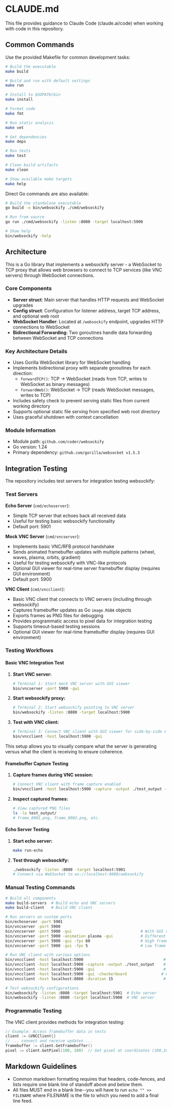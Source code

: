 # CLAUDE.md

This file provides guidance to Claude Code (claude.ai/code) when working with code in this repository.

## Common Commands

Use the provided Makefile for common development tasks:

```bash
# Build the executable
make build

# Build and run with default settings
make run

# Install to $GOPATH/bin
make install

# Format code
make fmt

# Run static analysis
make vet

# Get dependencies
make deps

# Run tests
make test

# Clean build artifacts
make clean

# Show available make targets
make help
```

Direct Go commands are also available:

```bash
# Build the standalone executable
go build -o bin/websockify ./cmd/websockify

# Run from source
go run ./cmd/websockify -listen :8080 -target localhost:5900

# Show help
bin/websockify -help
```

## Architecture

This is a Go library that implements a websockify server - a WebSocket to TCP proxy that allows web browsers to connect to TCP services (like VNC servers) through WebSocket connections.

### Core Components

- **Server struct**: Main server that handles HTTP requests and WebSocket upgrades
- **Config struct**: Configuration for listener address, target TCP address, and optional web root
- **WebSocket Handler**: Located at `/websockify` endpoint, upgrades HTTP connections to WebSocket
- **Bidirectional Forwarding**: Two goroutines handle data forwarding between WebSocket and TCP connections

### Key Architecture Details

- Uses Gorilla WebSocket library for WebSocket handling
- Implements bidirectional proxy with separate goroutines for each direction:
  - `forwardTCP()`: TCP → WebSocket (reads from TCP, writes to WebSocket as binary messages)
  - `forwardWeb()`: WebSocket → TCP (reads WebSocket messages, writes to TCP)
- Includes safety check to prevent serving static files from current working directory
- Supports optional static file serving from specified web root directory
- Uses graceful shutdown with context cancellation

### Module Information
- Module path: `github.com/coder/websockify`
- Go version: 1.24
- Primary dependency: `github.com/gorilla/websocket v1.5.3`

## Integration Testing

The repository includes test servers for integration testing websockify:

### Test Servers

**Echo Server** (`cmd/echoserver`):
- Simple TCP server that echoes back all received data
- Useful for testing basic websockify functionality
- Default port: 5901

**Mock VNC Server** (`cmd/vncserver`):
- Implements basic VNC/RFB protocol handshake
- Sends animated framebuffer updates with multiple patterns (wheel, waves, plasma, orbits, gradient)
- Useful for testing websockify with VNC-like protocols
- Optional GUI viewer for real-time server framebuffer display (requires GUI environment)
- Default port: 5900

**VNC Client** (`cmd/vncclient`):
- Basic VNC client that connects to VNC servers (including through websockify)
- Captures framebuffer updates as Go `image.RGBA` objects
- Exports frames as PNG files for debugging
- Provides programmatic access to pixel data for integration testing
- Supports timeout-based testing sessions
- Optional GUI viewer for real-time framebuffer display (requires GUI environment)

### Testing Workflows

#### Basic VNC Integration Test

1. **Start VNC server:**
   ```bash
   # Terminal 1: Start mock VNC server with GUI viewer
   bin/vncserver -port 5900 -gui
   ```

2. **Start websockify proxy:**
   ```bash
   # Terminal 2: Start websockify pointing to VNC server
   bin/websockify -listen :8080 -target localhost:5900
   ```

3. **Test with VNC client:**
   ```bash
   # Terminal 3: Connect VNC client with GUI viewer for side-by-side comparison
   bin/vncclient -host localhost:5900 -gui
   ```

This setup allows you to visually compare what the server is generating versus what the client is receiving to ensure coherence.

#### Framebuffer Capture Testing

1. **Capture frames during VNC session:**
   ```bash
   # Connect VNC client with frame capture enabled
   bin/vncclient -host localhost:5900 -capture -output ./test_output -duration 10
   ```

2. **Inspect captured frames:**
   ```bash
   # View captured PNG files
   ls -la test_output/
   # frame_0001.png, frame_0002.png, etc.
   ```

#### Echo Server Testing

1. **Start echo server:**
   ```bash
   make run-echo
   ```

2. **Test through websockify:**
   ```bash
   ./websockify -listen :8080 -target localhost:5901
   # Connect via WebSocket to ws://localhost:8080/websockify
   ```

### Manual Testing Commands

```bash
# Build all components
make build-servers  # Build echo and VNC servers
make build-client   # Build VNC client

# Run servers on custom ports
bin/echoserver -port 5901
bin/vncserver -port 5900
bin/vncserver -port 5900 -gui                              # With GUI viewer
bin/vncserver -port 5900 -animation plasma -gui            # Different animation with GUI
bin/vncserver -port 5900 -gui -fps 60                      # High frame rate GUI
bin/vncserver -port 5900 -gui -fps 5                       # Low frame rate GUI

# Run VNC client with various options
bin/vncclient -host localhost:5900                                   # Basic connection
bin/vncclient -host localhost:5900 -capture -output ./test_output    # With frame capture
bin/vncclient -host localhost:5900 -gui                              # With GUI viewer
bin/vncclient -host localhost:5900 -gui -checkerboard               # GUI with transparency visualization
bin/vncclient -host localhost:8080 -duration 15                      # Through websockify

# Test websockify configurations
bin/websockify -listen :8080 -target localhost:5901  # Echo server
bin/websockify -listen :8080 -target localhost:5900  # VNC server
```

### Programmatic Testing

The VNC client provides methods for integration testing:

```go
// Example: Access framebuffer data in tests
client := &VNCClient{}
// ... connect and receive updates ...
framebuffer := client.GetFramebuffer()
pixel := client.GetPixel(100, 100)  // Get pixel at coordinates (100,100)
```

## Markdown Guidelines

- Common markdown formatting requires that headers, code-fences, and lists require one blank line of standoff above and below them. 
- All files MUST end in a blank line--you will have to run `echo "" >> FILENAME` where FILENAME is the file to which you need to add a final line feed. 